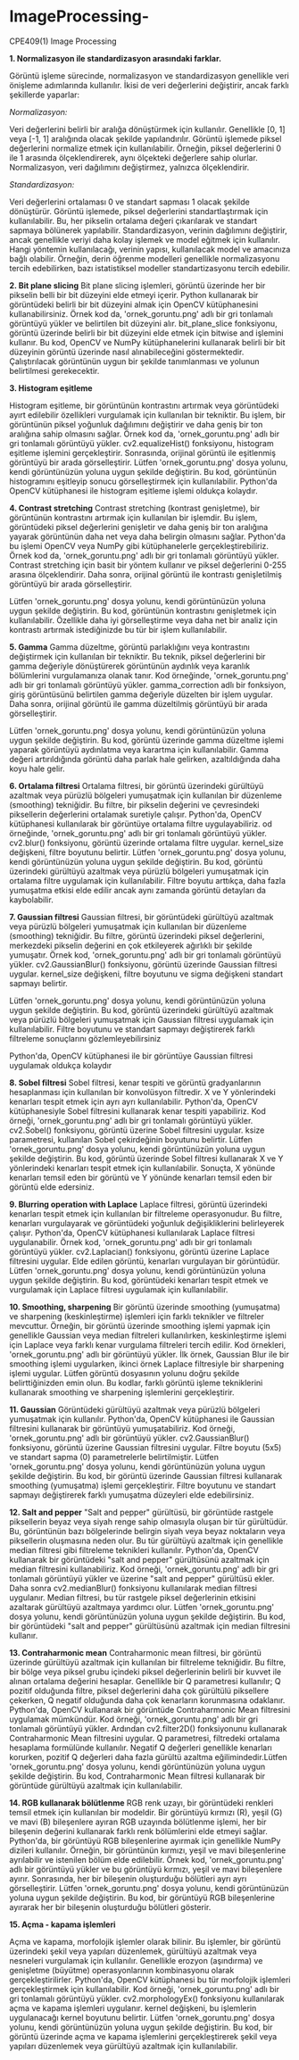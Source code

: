 # ImageProcessing-
CPE409(1) Image Processing 

**1.	Normalizasyon ile standardizasyon arasındaki farklar.** 
   
Görüntü işleme sürecinde, normalizasyon ve standardizasyon genellikle veri önişleme adımlarında kullanılır. İkisi de veri değerlerini değiştirir, ancak farklı şekillerde yaparlar:

*Normalizasyon:*

Veri değerlerini belirli bir aralığa dönüştürmek için kullanılır. Genellikle [0, 1] veya [-1, 1] aralığında olacak şekilde yapılandırılır.
Görüntü işlemede piksel değerlerini normalize etmek için kullanılabilir. Örneğin, piksel değerlerini 0 ile 1 arasında ölçeklendirerek, aynı ölçekteki değerlere sahip olurlar.
Normalizasyon, veri dağılımını değiştirmez, yalnızca ölçeklendirir.

*Standardizasyon:*

Veri değerlerini ortalaması 0 ve standart sapması 1 olacak şekilde dönüştürür.
Görüntü işlemede, piksel değerlerini standartlaştırmak için kullanılabilir. Bu, her pikselin ortalama değeri çıkarılarak ve standart sapmaya bölünerek yapılabilir.
Standardizasyon, verinin dağılımını değiştirir, ancak genellikle veriyi daha kolay işlemek ve model eğitmek için kullanılır.
Hangi yöntemin kullanılacağı, verinin yapısı, kullanılacak model ve amacınıza bağlı olabilir. Örneğin, derin öğrenme modelleri genellikle normalizasyonu tercih edebilirken, bazı istatistiksel modeller standartizasyonu tercih edebilir.

**2.	Bit plane slicing**
   Bit plane slicing işlemleri, görüntü üzerinde her bir pikselin belli bir bit düzeyini elde etmeyi içerir. Python kullanarak bir görüntüdeki belirli bir bit düzeyini almak için OpenCV kütüphanesini kullanabilirsiniz.
Örnek kod da, 'ornek_goruntu.png' adlı bir gri tonlamalı görüntüyü yükler ve belirtilen bit düzeyini alır. bit_plane_slice fonksiyonu, görüntü üzerinde belirli bir bit düzeyini elde etmek için bitwise and işlemini kullanır. Bu kod, OpenCV ve NumPy kütüphanelerini kullanarak belirli bir bit düzeyinin görüntü üzerinde nasıl alınabileceğini göstermektedir. Çalıştırılacak görüntünün uygun bir şekilde tanımlanması ve yolunun belirtilmesi gerekecektir.

**3.	Histogram eşitleme**

   Histogram eşitleme, bir görüntünün kontrastını artırmak veya görüntüdeki ayırt edilebilir özellikleri vurgulamak için kullanılan bir tekniktir. Bu işlem, bir görüntünün piksel yoğunluk dağılımını değiştirir ve daha geniş bir ton aralığına sahip olmasını sağlar.
   Örnek kod da, 'ornek_goruntu.png' adlı bir gri tonlamalı görüntüyü yükler. cv2.equalizeHist() fonksiyonu, histogram eşitleme işlemini gerçekleştirir. Sonrasında, orijinal görüntü ile eşitlenmiş görüntüyü bir arada görselleştirir.
   Lütfen 'ornek_goruntu.png' dosya yolunu, kendi görüntünüzün yoluna uygun şekilde değiştirin. Bu kod, görüntünün histogramını eşitleyip sonucu görselleştirmek için kullanılabilir.
   Python'da OpenCV kütüphanesi ile histogram eşitleme işlemi oldukça kolaydır.

**4.	Contrast stretching**
   Contrast stretching (kontrast genişletme), bir görüntünün kontrastını artırmak için kullanılan bir işlemdir. Bu işlem, görüntüdeki piksel değerlerini genişletir ve daha geniş bir ton aralığına yayarak görüntünün daha net veya daha belirgin olmasını sağlar. Python'da bu işlemi OpenCV veya NumPy gibi kütüphanelerle gerçekleştirebiliriz.
   Örnek kod da, 'ornek_goruntu.png' adlı bir gri tonlamalı görüntüyü yükler. Contrast stretching için basit bir yöntem kullanır ve piksel değerlerini 0-255 arasına ölçeklendirir. Daha sonra, orijinal görüntü ile kontrastı genişletilmiş görüntüyü bir arada görselleştirir.

   Lütfen 'ornek_goruntu.png' dosya yolunu, kendi görüntünüzün yoluna uygun şekilde değiştirin. Bu kod, görüntünün kontrastını genişletmek için kullanılabilir. Özellikle daha iyi görselleştirme veya daha net bir analiz için kontrastı artırmak istediğinizde bu tür bir işlem kullanılabilir.
   
**5.	Gamma**
   Gamma düzeltme, görüntü parlaklığını veya kontrastını değiştirmek için kullanılan bir tekniktir. Bu teknik, piksel değerlerini bir gamma değeriyle dönüştürerek görüntünün aydınlık veya karanlık bölümlerini vurgulamanıza olanak tanır. Kod örneğinde, 'ornek_goruntu.png' adlı bir gri tonlamalı görüntüyü yükler. gamma_correction adlı bir fonksiyon, giriş görüntüsünü belirtilen gamma değeriyle düzelten bir işlem uygular. Daha sonra, orijinal görüntü ile gamma düzeltilmiş görüntüyü bir arada görselleştirir.

   Lütfen 'ornek_goruntu.png' dosya yolunu, kendi görüntünüzün yoluna uygun şekilde değiştirin. Bu kod, görüntü üzerinde gamma düzeltme işlemi yaparak görüntüyü aydınlatma veya karartma için kullanılabilir. Gamma değeri artırıldığında görüntü daha parlak hale gelirken, azaltıldığında daha koyu hale gelir.

**6.	Ortalama filtresi**
   Ortalama filtresi, bir görüntü üzerindeki gürültüyü azaltmak veya pürüzlü bölgeleri yumuşatmak için kullanılan bir düzenleme (smoothing) tekniğidir. Bu filtre, bir pikselin değerini ve çevresindeki piksellerin değerlerini ortalamak suretiyle çalışır.
   Python'da, OpenCV kütüphanesi kullanılarak bir görüntüye ortalama filtre uygulayabiliriz. 
od örneğinde, 'ornek_goruntu.png' adlı bir gri tonlamalı görüntüyü yükler. cv2.blur() fonksiyonu, görüntü üzerinde ortalama filtre uygular. kernel_size değişkeni, filtre boyutunu belirtir.
   Lütfen 'ornek_goruntu.png' dosya yolunu, kendi görüntünüzün yoluna uygun şekilde değiştirin. Bu kod, görüntü üzerindeki gürültüyü azaltmak veya pürüzlü bölgeleri yumuşatmak için ortalama filtre uygulamak için kullanılabilir. Filtre boyutu arttıkça, daha fazla yumuşatma etkisi elde edilir ancak aynı zamanda görüntü detayları da kaybolabilir.

**7.	Gaussian filtresi**
   Gaussian filtresi, bir görüntüdeki gürültüyü azaltmak veya pürüzlü bölgeleri yumuşatmak için kullanılan bir düzenleme (smoothing) tekniğidir. Bu filtre, görüntü üzerindeki piksel değerlerini, merkezdeki pikselin değerini en çok etkileyerek ağırlıklı bir şekilde yumuşatır.
  Örnek kod, 'ornek_goruntu.png' adlı bir gri tonlamalı görüntüyü yükler. cv2.GaussianBlur() fonksiyonu, görüntü üzerinde Gaussian filtresi uygular. kernel_size değişkeni, filtre boyutunu ve sigma değişkeni standart sapmayı belirtir.

   Lütfen 'ornek_goruntu.png' dosya yolunu, kendi görüntünüzün yoluna uygun şekilde değiştirin. Bu kod, görüntü üzerindeki gürültüyü azaltmak veya pürüzlü bölgeleri yumuşatmak için Gaussian filtresi uygulamak için kullanılabilir. Filtre boyutunu ve standart sapmayı değiştirerek farklı filtreleme sonuçlarını gözlemleyebilirsiniz

Python'da, OpenCV kütüphanesi ile bir görüntüye Gaussian filtresi uygulamak oldukça kolaydır

**8.	Sobel filtresi**
   Sobel filtresi, kenar tespiti ve görüntü gradyanlarının hesaplanması için kullanılan bir konvolüsyon filtredir. X ve Y yönlerindeki kenarları tespit etmek için ayrı ayrı kullanılabilir. Python'da, OpenCV kütüphanesiyle Sobel filtresini kullanarak kenar tespiti yapabiliriz.
  	Kod örneği, 'ornek_goruntu.png' adlı bir gri tonlamalı görüntüyü yükler. cv2.Sobel() fonksiyonu, görüntü üzerine Sobel filtresini uygular. ksize parametresi, kullanılan Sobel çekirdeğinin boyutunu belirtir.
   Lütfen 'ornek_goruntu.png' dosya yolunu, kendi görüntünüzün yoluna uygun şekilde değiştirin. Bu kod, görüntü üzerinde Sobel filtresi kullanarak X ve Y yönlerindeki kenarları tespit etmek için kullanılabilir. Sonuçta, X yönünde kenarları temsil eden bir görüntü ve Y yönünde kenarları temsil eden bir görüntü elde edersiniz.

**9.	Blurring operation with Laplace**
   Laplace filtresi, görüntü üzerindeki kenarları tespit etmek için kullanılan bir filtreleme operasyonudur. Bu filtre, kenarları vurgulayarak ve görüntüdeki yoğunluk değişikliklerini belirleyerek çalışır. Python'da, OpenCV kütüphanesi kullanılarak Laplace filtresi uygulanabilir.
   Örnek kod, 'ornek_goruntu.png' adlı bir gri tonlamalı görüntüyü yükler. cv2.Laplacian() fonksiyonu, görüntü üzerine Laplace filtresini uygular. Elde edilen görüntü, kenarları vurgulayan bir görüntüdür.
   Lütfen 'ornek_goruntu.png' dosya yolunu, kendi görüntünüzün yoluna uygun şekilde değiştirin. Bu kod, görüntüdeki kenarları tespit etmek ve vurgulamak için Laplace filtresi uygulamak için kullanılabilir.

**10.	Smoothing, sharpening**
 Bir görüntü üzerinde smoothing (yumuşatma) ve sharpening (keskinleştirme) işlemleri için farklı teknikler ve filtreler mevcuttur. Örneğin, bir görüntü üzerinde smoothing işlemi yapmak için genellikle Gaussian veya median filtreleri kullanılırken, keskinleştirme işlemi için Laplace veya farklı kenar vurgulama filtreleri tercih edilir.
Kod örnekleri, 'ornek_goruntu.png' adlı bir görüntüyü yükler. İlk örnek, Gaussian Blur ile bir smoothing işlemi uygularken, ikinci örnek Laplace filtresiyle bir sharpening işlemi uygular. Lütfen görüntü dosyasının yolunu doğru şekilde belirttiğinizden emin olun. Bu kodlar, farklı görüntü işleme tekniklerini kullanarak smoothing ve sharpening işlemlerini gerçekleştirir.

**11.	Gaussian**
   Görüntüdeki gürültüyü azaltmak veya pürüzlü bölgeleri yumuşatmak için kullanılır. Python'da, OpenCV kütüphanesi ile Gaussian filtresini kullanarak bir görüntüyü yumuşatabiliriz.
   Kod örneği, 'ornek_goruntu.png' adlı bir görüntüyü yükler. cv2.GaussianBlur() fonksiyonu, görüntü üzerine Gaussian filtresini uygular. Filtre boyutu (5x5) ve standart sapma (0) parametrelerle belirtilmiştir. Lütfen 'ornek_goruntu.png' dosya yolunu, kendi görüntünüzün yoluna uygun şekilde değiştirin. Bu kod, bir görüntü üzerinde Gaussian filtresi kullanarak smoothing (yumuşatma) işlemi gerçekleştirir. Filtre boyutunu ve standart sapmayı değiştirerek farklı yumuşatma düzeyleri elde edebilirsiniz.

**12.	Salt and pepper**
   "Salt and pepper" gürültüsü, bir görüntüde rastgele piksellerin beyaz veya siyah renge sahip olmasıyla oluşan bir tür gürültüdür. Bu, görüntünün bazı bölgelerinde belirgin siyah veya beyaz noktaların veya piksellerin oluşmasına neden olur. Bu tür gürültüyü azaltmak için genellikle median filtresi gibi filtreleme teknikleri kullanılır.
   Python'da, OpenCV kullanarak bir görüntüdeki "salt and pepper" gürültüsünü azaltmak için median filtresini kullanabiliriz. 
    Kod örneği, 'ornek_goruntu.png' adlı bir gri tonlamalı görüntüyü yükler ve üzerine "salt and pepper" gürültüsü ekler. Daha sonra cv2.medianBlur() fonksiyonu kullanılarak median filtresi uygulanır. Median filtresi, bu tür rastgele piksel değerlerinin etkisini azaltarak gürültüyü azaltmaya yardımcı olur. Lütfen 'ornek_goruntu.png' dosya yolunu, kendi görüntünüzün yoluna uygun şekilde değiştirin. Bu kod, bir görüntüdeki "salt and pepper" gürültüsünü azaltmak için median filtresini kullanır.

**13.	Contraharmonic mean**
   Contraharmonic mean filtresi, bir görüntü üzerinde gürültüyü azaltmak için kullanılan bir filtreleme tekniğidir. Bu filtre, bir bölge veya piksel grubu içindeki piksel değerlerinin belirli bir kuvvet ile alınan ortalama değerini hesaplar. Genellikle bir Q parametresi kullanılır; Q pozitif olduğunda filtre, piksel değerlerini daha çok gürültülü piksellere çekerken, Q negatif olduğunda daha çok kenarların korunmasına odaklanır. Python'da, OpenCV kullanarak bir görüntüde Contraharmonic Mean filtresini uygulamak mümkündür.
   Kod örneği, 'ornek_goruntu.png' adlı bir gri tonlamalı görüntüyü yükler. Ardından cv2.filter2D() fonksiyonunu kullanarak Contraharmonic Mean filtresini uygular. Q parametresi, filtredeki ortalama hesaplama formülünde kullanılır. Negatif Q değerleri genellikle kenarları korurken, pozitif Q değerleri daha fazla gürültü azaltma eğilimindedir.Lütfen 'ornek_goruntu.png' dosya yolunu, kendi görüntünüzün yoluna uygun şekilde değiştirin. Bu kod, Contraharmonic Mean filtresi kullanarak bir görüntüde gürültüyü azaltmak için kullanılabilir.

**14.	RGB kullanarak bölütlenme**
   RGB renk uzayı, bir görüntüdeki renkleri temsil etmek için kullanılan bir modeldir. Bir görüntüyü kırmızı (R), yeşil (G) ve mavi (B) bileşenlere ayıran RGB uzayında bölütlenme işlemi, her bir bileşenin değerini kullanarak farklı renk bölümlerini elde etmeyi sağlar. Python'da, bir görüntüyü RGB bileşenlerine ayırmak için genellikle NumPy dizileri kullanılır. Örneğin, bir görüntünün kırmızı, yeşil ve mavi bileşenlerine ayrılabilir ve istenilen bölüm elde edilebilir.
Örnek kod, 'ornek_goruntu.png' adlı bir görüntüyü yükler ve bu görüntüyü kırmızı, yeşil ve mavi bileşenlere ayırır. Sonrasında, her bir bileşenin oluşturduğu bölütleri ayrı ayrı görselleştirir. Lütfen 'ornek_goruntu.png' dosya yolunu, kendi görüntünüzün yoluna uygun şekilde değiştirin. Bu kod, bir görüntüyü RGB bileşenlerine ayırarak her bir bileşenin oluşturduğu bölütleri gösterir.

**15.	Açma - kapama işlemleri**
    
   Açma ve kapama, morfolojik işlemler olarak bilinir. Bu işlemler, bir görüntü üzerindeki şekil veya yapıları düzenlemek, gürültüyü azaltmak veya nesneleri vurgulamak için kullanılır. Genellikle erozyon (aşındırma) ve genişletme (büyütme) operasyonlarının kombinasyonu olarak gerçekleştirilirler. Python'da, OpenCV kütüphanesi bu tür morfolojik işlemleri gerçekleştirmek için kullanılabilir.
   Kod örneği, 'ornek_goruntu.png' adlı bir gri tonlamalı görüntüyü yükler. cv2.morphologyEx() fonksiyonu kullanılarak açma ve kapama işlemleri uygulanır. kernel değişkeni, bu işlemlerin uygulanacağı kernel boyutunu belirtir. Lütfen 'ornek_goruntu.png' dosya yolunu, kendi görüntünüzün yoluna uygun şekilde değiştirin. Bu kod, bir görüntü üzerinde açma ve kapama işlemlerini gerçekleştirerek şekil veya yapıları düzenlemek veya gürültüyü azaltmak için kullanılabilir.


